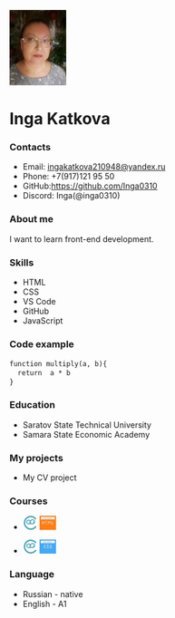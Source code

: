 
 

![image info](assets/img/foto.jpg)


# Inga Katkova

### Contacts
- Email: ingakatkova210948@yandex.ru
- Phone: +7(917)121 95 50
- GitHub:https://github.com/Inga0310
- Discord: Inga(@inga0310)

### About me
I want to learn front-end development.

### Skills
-  HTML
-  CSS
-  VS Code
-  GitHub
-  JavaScript

### Code example
```
function multiply(a, b){
  return  a * b
}
```
### Education
- Saratov State Technical University
- Samara State Economic Academy

### My projects
- My CV project

### Courses

- ![image info](assets/img/logo.png) ![image info](assets/img/HTML.png)

- ![image info](assets/img/logo.png) ![image info](assets/img/CSS.png)


### Language
- Russian - native
- English - A1




